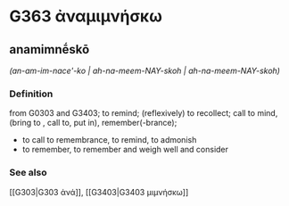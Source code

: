 # G363 ἀναμιμνήσκω

## anamimnḗskō

_(an-am-im-nace'-ko | ah-na-meem-NAY-skoh | ah-na-meem-NAY-skoh)_

### Definition

from G0303 and G3403; to remind; (reflexively) to recollect; call to mind, (bring to , call to, put in), remember(-brance); 

- to call to remembrance, to remind, to admonish
- to remember, to remember and weigh well and consider

### See also

[[G303|G303 ἀνά]], [[G3403|G3403 μιμνήσκω]]
